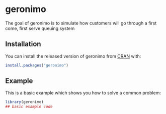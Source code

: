 
# geronimo

<!-- badges: start -->
<!-- badges: end -->

The goal of geronimo is to simulate how customers will go through a first come, first serve queuing system

## Installation

You can install the released version of geronimo from [CRAN](https://CRAN.R-project.org) with:

``` r
install.packages("geronimo")
```

## Example

This is a basic example which shows you how to solve a common problem:

``` r
library(geronimo)
## basic example code
```

